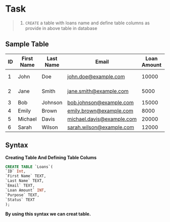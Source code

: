 # Task

 > 1. `CREATE` a table with loans name and define table columns as provide in above table in database

 ## Sample Table

 
| ID | First Name | Last Name | Email | Loan Amount | Purpose | Status |
|----|-----------|----------|-------|------------|---------|-------|
| 1  | John      | Doe      | john.doe@example.com | 10000 | Home Improvement | Approved |
| 2  | Jane      | Smith    | jane.smith@example.com | 5000 | Debt Consolidation | Approved |
| 3  | Bob       | Johnson  | bob.johnson@example.com | 15000 | Business | Pending |
| 4  | Emily     | Brown    | emily.brown@example.com | 8000 | Vacation | Approved |
| 5  | Michael   | Davis    | michael.davis@example.com | 20000 | Education | Denied |
| 6  | Sarah     | Wilson   | sarah.wilson@example.com | 12000 | Car Purchase | Approved |

## Syntax

**Creating Table And Defining Table Colums**

```sql
CREATE TABLE `Loans`(
`ID` Int,
`First Name` TEXT,
`Last Name` TEXT,
`Email` TEXT,
`Loan Amount` INT,
`Purpose` TEXT,
`Status` TEXT
);
```
**By using this syntax we can creat table.**










